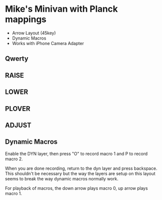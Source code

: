 # Mike's Minivan with Planck mappings

- Arrow Layout (45key)
- Dynamic Macros
- Works with iPhone Camera Adapter

## Qwerty

## RAISE

## LOWER

## PLOVER

## ADJUST

## Dynamic Macros

Enable the DYN layer, then press "O" to record macro 1 and P to record macro 2.

When you are done recording, return to the dyn layer and press backspace.
This shouldn't be necessary but the way the layers are setup on this layout
seems to break the way dynamic macros normally work.

For playback of macros, the down arrow plays macro 0, up arrow plays macro 1.
